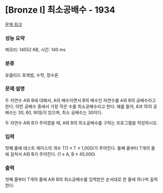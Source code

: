 # [Bronze I] 최소공배수 - 1934 

[문제 링크](https://www.acmicpc.net/problem/1934) 

### 성능 요약

메모리: 14552 KB, 시간: 140 ms

### 분류

유클리드 호제법, 수학, 정수론

### 문제 설명

<p>두 자연수 A와 B에 대해서, A의 배수이면서 B의 배수인 자연수를 A와 B의 공배수라고 한다. 이런 공배수 중에서 가장 작은 수를 최소공배수라고 한다. 예를 들어, 6과 15의 공배수는 30, 60, 90등이 있으며, 최소 공배수는 30이다.</p>

<p>두 자연수 A와 B가 주어졌을 때, A와 B의 최소공배수를 구하는 프로그램을 작성하시오.</p>

### 입력 

 <p>첫째 줄에 테스트 케이스의 개수 T(1 ≤ T ≤ 1,000)가 주어진다. 둘째 줄부터 T개의 줄에 걸쳐서 A와 B가 주어진다. (1 ≤ A, B ≤ 45,000)</p>

### 출력 

 <p>첫째 줄부터 T개의 줄에 A와 B의 최소공배수를 입력받은 순서대로 한 줄에 하나씩 출력한다.</p>

